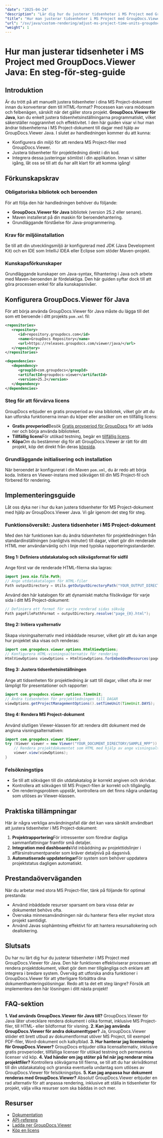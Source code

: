 ```yaml
---
"date": "2025-04-24"
"description": "Lär dig hur du justerar tidsenheter i MS Project med GroupDocs.Viewer för Java. Effektivisera renderingsprocessen för ditt projektdokument effektivt och korrekt."
"title": "Hur man justerar tidsenheter i MS Project med GroupDocs.Viewer Java – en steg-för-steg-guide"
"url": "/sv/java/custom-rendering/adjust-ms-project-time-units-groupdocs-viewer-java/"
"weight": 1
---
```


# Hur man justerar tidsenheter i MS Project med GroupDocs.Viewer Java: En steg-för-steg-guide
## Introduktion
Är du trött på att manuellt justera tidsenheter i dina MS Project-dokument innan du konverterar dem till HTML-format? Processen kan vara mödosam och felbenägen, särskilt när det gäller stora projekt. **GroupDocs.Viewer för Java**, kan du enkelt justera tidsenhetsinställningarna programmatiskt, vilket säkerställer noggrannhet och effektivitet.
I den här guiden visar vi hur man ändrar tidsenheterna i MS Project-dokument till dagar med hjälp av GroupDocs.Viewer Java. I slutet av handledningen kommer du att kunna:
- Konfigurera din miljö för att rendera MS Project-filer med GroupDocs.Viewer.
- Justera tidsenheter för projektledning direkt i din kod.
- Integrera dessa justeringar sömlöst i din applikation.
Innan vi sätter igång, låt oss se till att du har allt klart för att komma igång!
## Förkunskapskrav
### Obligatoriska bibliotek och beroenden
För att följa den här handledningen behöver du följande:
- **GroupDocs.Viewer för Java** bibliotek (version 25.2 eller senare).
- Maven installerat på din maskin för beroendehantering.
- Grundläggande förståelse för Java-programmering.
### Krav för miljöinstallation
Se till att din utvecklingsmiljö är konfigurerad med JDK (Java Development Kit) och en IDE som IntelliJ IDEA eller Eclipse som stöder Maven-projekt.
### Kunskapsförkunskaper
Grundläggande kunskaper om Java-syntax, filhantering i Java och arbete med Maven-beroenden är fördelaktiga. Den här guiden syftar dock till att göra processen enkel för alla kunskapsnivåer.
## Konfigurera GroupDocs.Viewer för Java
För att börja använda GroupDocs.Viewer för Java måste du lägga till det som ett beroende i ditt projekts `pom.xml` fil:
```xml
<repositories>
   <repository>
      <id>repository.groupdocs.com</id>
      <name>GroupDocs Repository</name>
      <url>https://releases.groupdocs.com/viewer/java/</url>
   </repository>
</repositories>

<dependencies>
   <dependency>
      <groupId>com.groupdocs</groupId>
      <artifactId>groupdocs-viewer</artifactId>
      <version>25.2</version>
   </dependency>
</dependencies>
```
### Steg för att förvärva licens
GroupDocs erbjuder en gratis provperiod av sina bibliotek, vilket gör att du kan utforska funktionerna innan du köper eller ansöker om en tillfällig licens:
- **Gratis provperiod**Besök [Gratis provperiod för GroupDocs](https://releases.groupdocs.com/viewer/java/) för att ladda ner och börja använda biblioteket.
- **Tillfällig licens**För utökad testning, begär en [tillfällig licens](https://purchase.groupdocs.com/temporary-license/).
- **Köpa**Om du bestämmer dig för att GroupDocs.Viewer är rätt för ditt projekt, köp det direkt från deras [köpsida](https://purchase.groupdocs.com/buy).
### Grundläggande initialisering och installation
När beroendet är konfigurerat i din Maven `pom.xml`, du är redo att börja koda. Initiera en Viewer-instans med sökvägen till din MS Project-fil och förbered för rendering.
## Implementeringsguide
Låt oss dyka ner i hur du kan justera tidsenheter för MS Project-dokument med hjälp av GroupDocs.Viewer Java. Vi går igenom det steg för steg.
### Funktionsöversikt: Justera tidsenheter i MS Project-dokument
Med den här funktionen kan du ändra tidsenheten för projektledningen från standardinställningen (vanligtvis minuter) till dagar, vilket gör din renderade HTML mer användarvänlig och i linje med typiska rapporteringsstandarder.
#### Steg 1: Definiera utdatakatalog och sökvägsformat för sidfil
Ange först var de renderade HTML-filerna ska lagras:
```java
import java.nio.file.Path;
// Ange utdatakatalogen för HTML-filer
Path outputDirectory = Utils.getOutputDirectoryPath("YOUR_OUTPUT_DIRECTORY");
```
Använd den här katalogen för att dynamiskt matcha filsökvägar för varje sida i ditt MS Project-dokument:
```java
// Definiera ett format för varje renderad sidas sökväg
Path pageFilePathFormat = outputDirectory.resolve("page_{0}.html");
```
#### Steg 2: Initiera vyalternativ
Skapa visningsalternativ med inbäddade resurser, vilket gör att du kan ange hur projektet ska visas och renderas:
```java
import com.groupdocs.viewer.options.HtmlViewOptions;
// Konfigurera HTML-visningsalternativ för rendering
HtmlViewOptions viewOptions = HtmlViewOptions.forEmbeddedResources(pageFilePathFormat);
```
#### Steg 3: Justera tidsenhetsinställningen
Ange att tidsenheten för projektledning är satt till dagar, vilket ofta är mer lämpligt för presentationer och rapporter:
```java
import com.groupdocs.viewer.options.TimeUnit;
// Ändra tidsenheten för projektledningen till DAGAR
viewOptions.getProjectManagementOptions().setTimeUnit(TimeUnit.DAYS);
```
#### Steg 4: Rendera MS Project-dokument
Använd slutligen Viewer-klassen för att rendera ditt dokument med de angivna visningsalternativen:
```java
import com.groupdocs.viewer.Viewer;
try (Viewer viewer = new Viewer("YOUR_DOCUMENT_DIRECTORY/SAMPLE_MPP")) {
    // Rendera projektdokumentet som HTML med hjälp av ange visningsalternativ
    viewer.view(viewOptions);
}
```
### Felsökningstips
- Se till att sökvägen till din utdatakatalog är korrekt angiven och skrivbar.
- Kontrollera att sökvägen till MS Project-filen är korrekt och tillgänglig.
- Om renderingsproblem uppstår, kontrollera om det finns några undantag som utlöses av Viewer-klassen.
## Praktiska tillämpningar
Här är några verkliga användningsfall där det kan vara särskilt användbart att justera tidsenheter i MS Project-dokument:
1. **Projektrapportering**För intressenter som föredrar dagliga sammanfattningar framför små detaljer.
2. **Integration med dashboards**Vid inbäddning av projekttidslinjer i affärsinstrumentpaneler som kräver detaljnivå på dagsnivå.
3. **Automatiserade uppdateringar**För system som behöver uppdatera projektstatus dagligen automatiskt.
## Prestandaöverväganden
När du arbetar med stora MS Project-filer, tänk på följande för optimal prestanda:
- Använd inbäddade resurser sparsamt om bara vissa delar av dokumentet behövs ofta.
- Övervaka minnesanvändningen när du hanterar flera eller mycket stora projekt samtidigt.
- Använd Javas sophämtning effektivt för att hantera resursallokering och deallokering.
## Slutsats
Du har nu lärt dig hur du justerar tidsenheter i MS Project med GroupDocs.Viewer för Java. Den här funktionen effektiviserar processen att rendera projektdokument, vilket gör dem mer tillgängliga och enklare att integrera i bredare system. 
Överväg att utforska andra funktioner i GroupDocs.Viewer för att ytterligare förbättra dina dokumenthanteringslösningar.
Redo att ta det ett steg längre? Försök att implementera den här lösningen i ditt nästa projekt!
## FAQ-sektion
**1. Vad används GroupDocs.Viewer för Java till?**
GroupDocs.Viewer för Java låter utvecklare rendera dokument i olika format, inklusive MS Project-filer, till HTML- eller bildformat för visning.
**2. Kan jag använda GroupDocs.Viewer för andra dokumenttyper?**
Ja, GroupDocs.Viewer stöder ett brett utbud av dokumentformat utöver MS Project, till exempel PDF-filer, Word-dokument och kalkylblad.
**3. Hur hanterar jag licensiering för GroupDocs.Viewer?**
GroupDocs erbjuder olika licensalternativ, inklusive gratis provperioder, tillfälliga licenser för utökad testning och permanenta licenser vid köp.
**4. Vad händer om jag stöter på fel när jag renderar mina projektfiler?**
Kontrollera sökvägarna till filerna, se till att du har skrivåtkomst till din utdatakatalog och granska eventuella undantag som utlöses av GroupDocs.Viewer för felsökningstips.
**5. Kan jag anpassa hur dokument renderas med GroupDocs.Viewer?**
Absolut! GroupDocs.Viewer erbjuder en rad alternativ för att anpassa rendering, inklusive att ställa in tidsenheter för projekt, välja vilka resurser som ska bäddas in och mer.
## Resurser
- [Dokumentation](https://docs.groupdocs.com/viewer/java/)
- [API-referens](https://reference.groupdocs.com/viewer/java/)
- [Ladda ner GroupDocs.Viewer](https://releases.groupdocs.com/viewer/java/)
- [Köp en licens](https://purchase.groupdocs.com/buy)